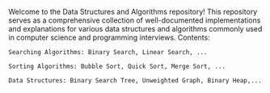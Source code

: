 Welcome to the Data Structures and Algorithms repository! This repository serves as a comprehensive collection of well-documented implementations and explanations for various data structures and algorithms commonly used in computer science and programming interviews.
Contents:

    Searching Algorithms: Binary Search, Linear Search, ...

    Sorting Algorithms: Bubble Sort, Quick Sort, Merge Sort, ...

    Data Structures: Binary Search Tree, Unweighted Graph, Binary Heap,...

